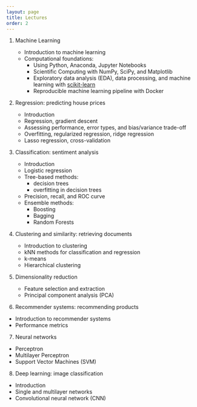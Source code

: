 ```yaml
---
layout: page
title: Lectures
order: 2
---
```


1. Machine Learning 

   * Introduction to machine learning
   * Computational foundations:
       - Using Python, Anaconda, Jupyter Notebooks
       - Scientific Computing with NumPy, SciPy, and Matplotlib
       - Exploratory data analysis (EDA), data processing, and machine learning with [scikit-learn](https://scikit-learn.org/)
       - Reproducible machine learning pipeline with Docker

2. Regression: predicting house prices
   
   * Introduction
   * Regression, gradient descent
   * Assessing performance, error types, and bias/variance trade-off
   * Overfitting, regularized regression, ridge regression
   * Lasso regression, cross-validation

3. Classification: sentiment analysis

   * Introduction
   * Logistic regression
   * Tree-based methods:
      - decision trees
      - overfitting in decision trees
   * Precision, recall, and ROC curve
   * Ensemble methods:
      - Boosting
      - Bagging
      - Random Forests

4. Clustering and similarity: retrieving documents
  
   * Introduction to clustering
   * kNN methods for classification and regression
   * k-means
   * Hierarchical clustering

5. Dimensionality reduction

   * Feature selection and extraction
   * Principal component analysis (PCA)

6. Recommender systems: recommending products

  * Introduction to recommender systems
  * Performance metrics

7. Neural networks

  * Perceptron
  * Multilayer Perceptron 
  * Support Vector Machines (SVM)

8. Deep learning: image classification
  
  * Introduction
  * Single and multilayer networks
  * Convolutional neural network (CNN)


<!-- ## Textbooks

* Hastie, T., Tibshirani, R., and Friedman, J. (2016). [The Elements of Statistical Learning: Data Mining, Inference, and Prediction](http://web.stanford.edu/~hastie/ElemStatLearn/). Springer, 2nd edition
* Daumé III, H. (2017). [A Course in Machine Learning](http://ciml.info/dl/v0_99/ciml-v0_99-all.pdf). Self-published, 2nd edition
* Murphy, K. P. (2012). [Machine learning: a probabilistic perspective](https://www.cs.ubc.ca/~murphyk/MLbook/). MIT press.
* Bishop, C. M. (2006). [Pattern recognition and machine learning](https://www.microsoft.com/en-us/research/uploads/prod/2006/01/Bishop-Pattern-Recognition-and-Machine-Learning-2006.pdf). Springer.
* James, G., Witten, D., Hastie, T., and Tibshirani, R. (2013). [An introduction to statistical learning](http://www-bcf.usc.edu/~gareth/ISL/). Springer
* Goodfellow, I., Bengio, Y., and Courville, A. (2016). [Deep learning](https://www.deeplearningbook.org/). MIT press.
* Valiant, L. (2013). Probably Approximately Correct: Nature's Algorithms for Learning and Prospering in a Complex World. Basic Books, Inc. -->

